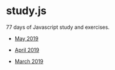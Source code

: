 # study.js

77 days of Javascript study and exercises.

- [May 2019](JOURNAL/05月19.md)

- [April 2019](JOURNAL/04月19.md)

- [March 2019](JOURNAL/03月19.md)
